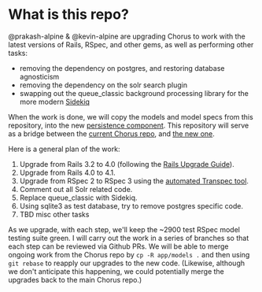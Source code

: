 # What is this repo?

@prakash-alpine & @kevin-alpine are upgrading Chorus to work with the latest versions of Rails, RSpec, and other gems,
as well as performing other tasks:

* removing the dependency on postgres, and restoring database agnosticism
* removing the dependency on the solr search plugin
* swapping out the queue_classic background processing library for the more modern [Sidekiq](http://sidekiq.org/)

When the work is done, we will copy the models and model specs from this repository, into the new 
[persistence component](https://github.com/Chorus/ensemble/tree/master/components/persistence).  This repository will
serve as a bridge between the [current Chorus repo](https://github.com/Chorus/chorus), and 
[the new one](https://github.com/Chorus/ensemble). 

Here is a general plan of the work:
 
1. Upgrade from Rails 3.2 to 4.0 (following the [Rails Upgrade Guide](http://edgeguides.rubyonrails.org/upgrading_ruby_on_rails.html)). 
2. Upgrade from Rails 4.0 to 4.1. 
3. Upgrade from RSpec 2 to RSpec 3 using the [automated Transpec tool](http://yujinakayama.me/transpec/). 
4. Comment out all Solr related code. 
5. Replace queue_classic with Sidekiq.
6. Using sqlite3 as test database, try to remove postgres specific code.
6. TBD misc other tasks 
   
As we upgrade, with each step, we'll keep the ~2900 test RSpec model testing suite green.  I will carry out the work
in a series of branches so that each step can be reviewed via Github PRs.  We will be able to merge ongoing work from
the Chorus repo by `cp -R app/models .` and then using `git rebase` to reapply our upgrades to the new code.  (Likewise,
although we don't anticipate this happening, we could potentially merge the upgrades back to the main Chorus repo.)
